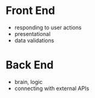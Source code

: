 # Front End
- responding to user actions
- presentational
- data validations

# Back End
- brain, logic
- connecting with external APIs